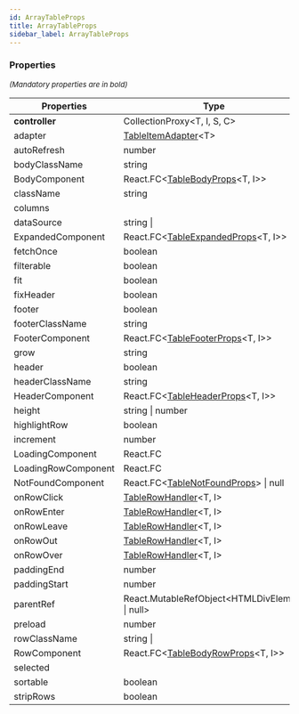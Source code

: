 ```yaml
---
id: ArrayTableProps
title: ArrayTableProps
sidebar_label: ArrayTableProps
---
```




### Properties

<font size="2"><i>(Mandatory properties are in bold)</i></font>

| Properties | Type | Description |
| --------- | ---- | ----------- |
| **controller** | CollectionProxy<T, I, S, C\> |  |
| adapter | [TableItemAdapter](/api2/types/TableItemAdapter.md)<T\> |  |
| autoRefresh | number |  |
| bodyClassName | string |  |
| BodyComponent | React.FC<[TableBodyProps](/api2/types/TableBodyProps.md)<T, I\>\> |  |
| className | string |  |
| columns |  |  |
| dataSource | string \|  |  |
| ExpandedComponent | React.FC<[TableExpandedProps](/api2/types/TableExpandedProps.md)<T, I\>\> |  |
| fetchOnce | boolean |  |
| filterable | boolean |  |
| fit | boolean |  |
| fixHeader | boolean |  |
| footer | boolean |  |
| footerClassName | string |  |
| FooterComponent | React.FC<[TableFooterProps](/api2/types/TableFooterProps.md)<T, I\>\> |  |
| grow | string |  |
| header | boolean |  |
| headerClassName | string |  |
| HeaderComponent | React.FC<[TableHeaderProps](/api2/types/TableHeaderProps.md)<T, I\>\> |  |
| height | string \| number |  |
| highlightRow | boolean |  |
| increment | number |  |
| LoadingComponent | React.FC |  |
| LoadingRowComponent | React.FC |  |
| NotFoundComponent | React.FC<[TableNotFoundProps](/api2/types/TableNotFoundProps.md)\> \| null |  |
| onRowClick | [TableRowHandler](/api2/types/TableRowHandler.md)<T, I\> |  |
| onRowEnter | [TableRowHandler](/api2/types/TableRowHandler.md)<T, I\> |  |
| onRowLeave | [TableRowHandler](/api2/types/TableRowHandler.md)<T, I\> |  |
| onRowOut | [TableRowHandler](/api2/types/TableRowHandler.md)<T, I\> |  |
| onRowOver | [TableRowHandler](/api2/types/TableRowHandler.md)<T, I\> |  |
| paddingEnd | number |  |
| paddingStart | number |  |
| parentRef | React.MutableRefObject<HTMLDivElement \| null\> |  |
| preload | number |  |
| rowClassName | string \|  |  |
| RowComponent | React.FC<[TableBodyRowProps](/api2/types/TableBodyRowProps.md)<T, I\>\> |  |
| selected |  |  |
| sortable | boolean |  |
| stripRows | boolean |  |
